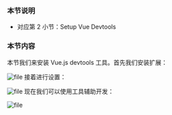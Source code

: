 ### 本节说明
* 对应第 2 小节：Setup Vue Devtools


### 本节内容
本节我们来安装 Vue.js devtools 工具。首先我们安装扩展：

![file](https://lccdn.phphub.org/uploads/images/201810/12/19192/pBuYtyOeRK.png?imageView2/2/w/1240/h/0)
接着进行设置：

![file](https://lccdn.phphub.org/uploads/images/201810/12/19192/NjHUSmMZk1.gif?imageView2/2/w/1240/h/0)
现在我们可以使用工具辅助开发：

![file](https://lccdn.phphub.org/uploads/images/201810/12/19192/zfjySycTGo.gif?imageView2/2/w/1240/h/0)